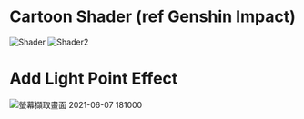 # Cartoon Shader (ref Genshin Impact)
![Shader](https://user-images.githubusercontent.com/57168985/121054360-d97e2980-c7ee-11eb-8140-93cf5f5596c7.gif)
![Shader2](https://user-images.githubusercontent.com/57168985/121054523-02062380-c7ef-11eb-9f7a-0d8bab34bfc2.gif)
# Add Light Point Effect
![螢幕擷取畫面 2021-06-07 181000](https://user-images.githubusercontent.com/57168985/121054527-03375080-c7ef-11eb-9ba7-9579efe9c6c3.png)
